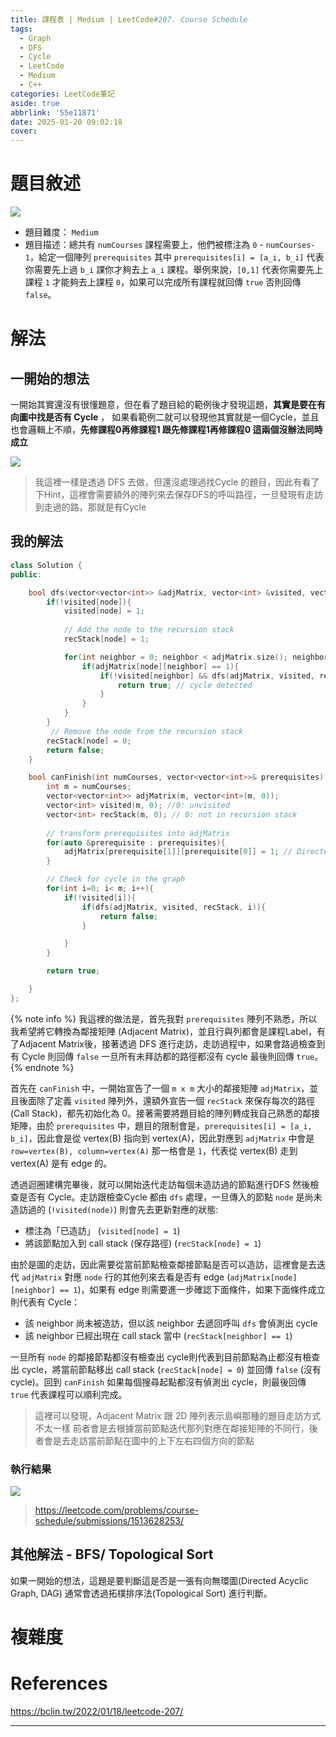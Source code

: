 ```yaml
---
title: 課程表 | Medium | LeetCode#207. Course Schedule
tags:
  - Graph
  - DFS
  - Cycle
  - LeetCode
  - Medium
  - C++
categories: LeetCode筆記
aside: true
abbrlink: '55e11871'
date: 2025-01-20 09:02:18
cover:
---
```



# 題目敘述

![](/img/LeetCode/207/question.jpeg)

- 題目難度： `Medium`
- 題目描述：總共有 `numCourses` 課程需要上，他們被標注為 `0` - `numCourses-1`，給定一個陣列 `prerequisites` 其中 `prerequisites[i] = [a_i, b_i]` 代表你需要先上過 `b_i` 課你才夠去上 `a_i` 課程。舉例來說，`[0,1]` 代表你需要先上課程 `1` 才能夠去上課程 `0`，如果可以完成所有課程就回傳 `true` 否則回傳 `false`。


# 解法

## 一開始的想法

一開始其實還沒有很懂題意，但在看了題目給的範例後才發現這題，**其實是要在有向圖中找是否有 Cycle** ， 如果看範例二就可以發現他其實就是一個Cycle，並且也會邏輯上不順，**先修課程0再修課程1 跟先修課程1再修課程0 這兩個沒辦法同時成立**

![](/img/LeetCode/207/cycle.png)

> 我這裡一樣是透過 DFS 去做，但還沒處理過找Cycle 的題目，因此有看了下Hint，這裡會需要額外的陣列來去保存DFS的呼叫路徑，一旦發現有走訪到走過的路，那就是有Cycle

## 我的解法

```c++
class Solution {
public:

    bool dfs(vector<vector<int>> &adjMatrix, vector<int> &visited, vector<int> &recStack, int node){
        if(!visited[node]){
            visited[node] = 1;
             
            // Add the node to the recursion stack
            recStack[node] = 1;

            for(int neighbor = 0; neighbor < adjMatrix.size(); neighbor++){
                if(adjMatrix[node][neighbor] == 1){
                    if(!visited[neighbor] && dfs(adjMatrix, visited, recStack, neighbor) || recStack[neighbor]){
                        return true; // cycle detected
                    }
                }
            }
        }
         // Remove the node from the recursion stack
        recStack[node] = 0;
        return false;
    }

    bool canFinish(int numCourses, vector<vector<int>>& prerequisites) {
        int m = numCourses;
        vector<vector<int>> adjMatrix(m, vector<int>(m, 0));
        vector<int> visited(m, 0); //0: unvisited
        vector<int> recStack(m, 0); // 0: not in recursion stack
 
        // transform prerequisites into adjMatrix
        for(auto &prerequisite : prerequisites){
            adjMatrix[prerequisite[1]][prerequisite[0]] = 1; // Directed edge from prerequisite[1] to prerequisite[0]
        }

        // Check for cycle in the graph
        for(int i=0; i< m; i++){
            if(!visited[i]){
                if(dfs(adjMatrix, visited, recStack, i)){
                    return false;
                }

            }
        }

        return true;

    }
};
```

{% note info %}
我這裡的做法是，首先我對 `prerequisites` 陣列不熟悉，所以我希望將它轉換為鄰接矩陣 (Adjacent Matrix)，並且行與列都會是課程Label，有了Adjacent Matrix後，接著透過 DFS 進行走訪，走訪過程中，如果會路過檢查到有 Cycle 則回傳 `false` 一旦所有未拜訪都的路徑都沒有 cycle 最後則回傳 `true`。
{% endnote %}

首先在 `canFinish` 中，一開始宣告了一個 `m x m` 大小的鄰接矩陣 `adjMatrix`，並且後面除了定義 `visited` 陣列外，還額外宣告一個 `recStack` 來保存每次的路徑 (Call Stack)，都先初始化為 0。接著需要將題目給的陣列轉成我自己熟悉的鄰接矩陣，由於 `prerequisites` 中，題目的限制會是，`prerequisites[i] = [a_i, b_i]`，因此會是從 vertex(B) 指向到 vertex(A)，因此對應到 `adjMatrix` 中會是 `row=vertex(B), column=vertex(A)` 那一格會是 `1`，代表從 vertex(B) 走到 vertex(A) 是有 edge 的。

透過迴圈建構完畢後，就可以開始迭代走訪每個未造訪過的節點進行DFS 然後檢查是否有 Cycle。走訪跟檢查Cycle 都由 `dfs` 處理，一旦傳入的節點 `node` 是尚未造訪過的 (`!visited(node)`) 則會先去更新對應的狀態:
- 標注為「已造訪」 (`visited[node] = 1`)
- 將該節點加入到 call stack (保存路徑) (`recStack[node] = 1`)

由於是圖的走訪，因此需要從當前節點檢查鄰接節點是否可以造訪，這裡會是去迭代 `adjMatrix` 對應 `node` 行的其他列來去看是否有 edge (`adjMatrix[node][neighbor] == 1`)，如果有 edge 則需要進一步確認下面條件，如果下面條件成立則代表有 Cycle：

- 該 neighbor 尚未被造訪，但以該 neighbor 去遞回呼叫 `dfs` 會偵測出 cycle
- 該 neighbor 已經出現在 call stack 當中 (`recStack[neighbor] == 1`)

一旦所有 `node` 的鄰接節點都沒有檢查出 cycle則代表到目前節點為止都沒有檢查出 cycle，將當前節點移出 call stack (`recStack[node] = 0`) 並回傳 `false` (沒有 cycle)。回到 `canFinish` 如果每個搜尋起點都沒有偵測出 cycle，則最後回傳 `true` 代表課程可以順利完成。


> 這裡可以發現，Adjacent Matrix 跟 2D 陣列表示島嶼那種的題目走訪方式不太一樣
> 前者會是去根據當前節點迭代那列對應在鄰接矩陣的不同行，後者會是去走訪當前節點在圖中的上下左右四個方向的節點


### 執行結果

![](/img/LeetCode/207/result.jpeg)


> https://leetcode.com/problems/course-schedule/submissions/1513628253/

## 其他解法  -  BFS/ Topological Sort

如果一開始的想法，這題是要判斷這是否是一張有向無環圖(Directed Acyclic Graph, DAG) 通常會透過拓樸排序法(Topological Sort) 進行判斷。


# 複雜度


# References
https://bclin.tw/2022/01/18/leetcode-207/

---